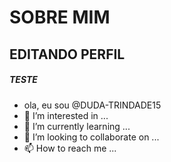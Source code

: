 # SOBRE MIM

## EDITANDO PERFIL

##### TESTE 

- ola, eu sou @DUDA-TRINDADE15
- 👀 I’m interested in ...
- 🌱 I’m currently learning ...
- 💞️ I’m looking to collaborate on ...
- 📫 How to reach me ...

<!---
DUDA-TRINDADE15/DUDA-TRINDADE15 is a ✨ special ✨ repository because its `README.md` (this file) appears on your GitHub profile.
You can click the Preview link to take a look at your changes.
--->
